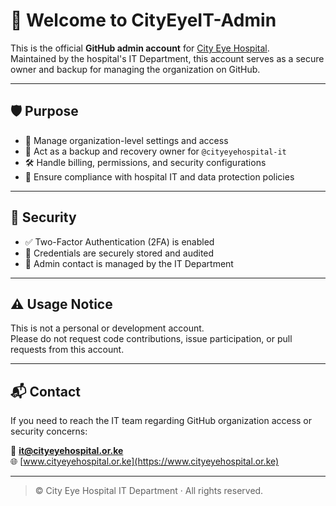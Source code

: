 # 👋 Welcome to CityEyeIT-Admin

This is the official **GitHub admin account** for [City Eye Hospital](https://www.cityeyehospital.or.ke).  
Maintained by the hospital's IT Department, this account serves as a secure owner and backup for managing the organization on GitHub.

---

## 🛡️ Purpose

- 🧩 Manage organization-level settings and access
- 💾 Act as a backup and recovery owner for `@cityeyehospital-it`
- 🛠️ Handle billing, permissions, and security configurations
- 🔐 Ensure compliance with hospital IT and data protection policies

---

## 🔐 Security

- ✅ Two-Factor Authentication (2FA) is enabled  
- 🔑 Credentials are securely stored and audited  
- 📧 Admin contact is managed by the IT Department

---

## ⚠️ Usage Notice

This is not a personal or development account.  
Please do not request code contributions, issue participation, or pull requests from this account.

---

## 📬 Contact

If you need to reach the IT team regarding GitHub organization access or security concerns:

📧 **it@cityeyehospital.or.ke**  
🌐 [www.cityeyehospital.or.ke](https://www.cityeyehospital.or.ke)

---

> © City Eye Hospital IT Department · All rights reserved.

